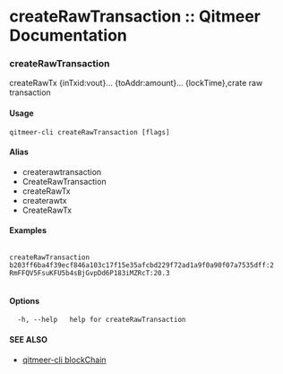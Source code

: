 # createRawTransaction :: Qitmeer Documentation

### createRawTransaction <a href="#createrawtransaction" id="createrawtransaction"></a>

createRawTx {inTxid:vout}… {toAddr:amount}… {lockTime},crate raw transaction

#### Usage <a href="#usage" id="usage"></a>

```
qitmeer-cli createRawTransaction [flags]
```

#### Alias <a href="#alias" id="alias"></a>

* createrawtransaction
* CreateRawTransaction
* createRawTx
* createrawtx
* CreateRawTx

#### Examples <a href="#examples" id="examples"></a>

```

createRawTransaction b203ff6ba4f39ecf846a103c17f15e35afcbd229f72ad1a9f0a90f07a7535dff:2 RmFFQV5FsuKFU5b4sBjGvpDd6P183iMZRcT:20.3
	
```

#### Options <a href="#options" id="options"></a>

```
  -h, --help   help for createRawTransaction
```

#### SEE ALSO <a href="#see-also" id="see-also"></a>

* [qitmeer-cli blockChain](broken-reference)

